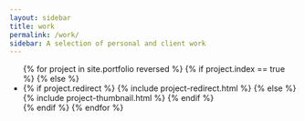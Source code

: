 ```yaml
---
layout: sidebar
title: work
permalink: /work/
sidebar: A selection of personal and client work
---
```


<ul>
    {% for project in site.portfolio reversed %}
        {% if project.index == true %}
        {% else %}
        <li class="grid">
            {% if project.redirect %}
                {% include project-redirect.html %}
            {% else %}
                {% include project-thumbnail.html %}
            {% endif %}
        </li>
        {% endif %}
    {% endfor %}
</ul>
